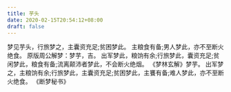 ```yaml
---
title: 芋头
date: 2020-02-15T20:54:12+08:00
draft: false
---
```


梦见芋头，行旅梦之，主囊资充足;贫困梦此。
主粮食有备;男人梦此，亦不至断火绝食。
原版周公解梦：梦芋，吉。
出军梦此，粮饷有余;行旅梦此，囊资充足;贫闲梦此，粮食有备;流离颠沛者梦此，不会断火绝烟。
《梦林玄解》梦芋。
出军梦之，主粮饷有余;行旅梦此，主囊资充足;贫困梦此，主饔有备;难人梦此，亦不至断火绝食。
《断梦秘书》